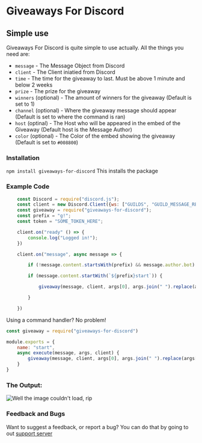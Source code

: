 # **Giveaways For Discord**

## Simple use

Giveaways For Discord is quite simple to use actually. All the things you need are:

- `message` - The Message Object from Discord
- `client` - The Client iniatied from Discord
- `time` - The time for the giveaway to last. Must be above 1 minute and below 2 weeks
- `prize` - The prize for the giveaway
- `winners` (optional) - The amount of winners for the giveaway (Default is set to 1)
- `channel` (optional) - Where the giveaway message should appear (Default is set to where the command is ran)
- `host` (optinal) - The Host who will be appeared in the embed of the Giveaway (Default host is the Message Author)
- `color` (optional) - The Color of the embed showing the giveaway (Default is set to `#008800`)

### Installation
```npm install giveaways-for-discord```
This installs the package

### Example Code
```js
    const Discord = require("discord.js");
    const client = new Discord.Client({ws: ["GUILDS", "GUILD_MESSAGE_REACTIONS", "GUILD_MESSAGES"]});
    const giveaway = require("giveaways-for-discord");
    const prefix = "g!";
    const token = "SOME_TOKEN_HERE";

    client.on("ready" () => {
        console.log("Logged in!");
    })

    client.on("message", async message => {

        if (!message.content.startsWith(prefix) && message.author.bot) return;

        if (message.content.startWith(`${prefix}start`)) {

            giveaway(message, client, args[0], args.join(" ").replace(args[0], ""))

        }

    })
```

Using a command handler? No problem!

```js
const giveaway = require("giveaways-for-discord")

module.exports = {
    name: "start",
    async execute(message, args, client) {
        giveaway(message, client, args[0], args.join(" ").replace(args[0], ""))
    }
}
```

### The Output:
<img src="https://cdn.discordapp.com/attachments/842065905529651201/848199980580995082/unknown.png" alt="Well the image couldn't load, rip">

### Feedback and Bugs
Want to suggest a feedback, or report a bug? You can do that by going to out [support server](https://discord.gg/DcC4xFfTnB)